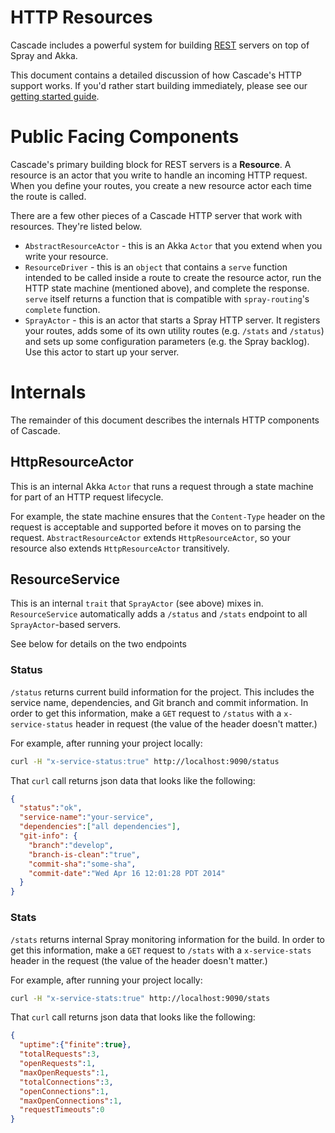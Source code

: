 # HTTP Resources

Cascade includes a powerful system for building
[REST](http://en.wikipedia.org/wiki/Representational_state_transfer) servers
on top of Spray and Akka.

This document contains a detailed discussion of how Cascade's HTTP support
works. If you'd rather start building immediately, please see our
[getting started guide](HTTP_RESOURCE_GETTING_STARTED.md).

# Public Facing Components

Cascade's primary building block for REST servers is a **Resource**. A resource
is an actor that you write to handle an incoming HTTP request. When you define
your routes, you create a new resource actor each time the route is called.

There are a few other pieces of a Cascade HTTP server that work with
resources. They're listed below.

* `AbstractResourceActor` - this is an Akka `Actor` that you extend when you
write your resource.
* `ResourceDriver` - this is an `object` that contains a `serve` function
intended to be called inside a route to create the resource actor, run the HTTP
state machine (mentioned above), and complete the response. `serve` itself
returns a function that is compatible with `spray-routing`'s `complete`
function.
* `SprayActor` - this is an actor that starts a Spray HTTP server. It registers
your routes, adds some of its own utility routes (e.g. `/stats` and `/status`)
and sets up some configuration parameters (e.g. the Spray backlog). Use this
actor to start up your server.

# Internals

The remainder of this document describes the internals HTTP components of
Cascade.

## HttpResourceActor

This is an internal Akka `Actor` that runs a request through a state machine
for part of an HTTP request lifecycle.

For example, the state machine ensures that the `Content-Type` header on the
request is acceptable and supported before it moves on to parsing the request.
`AbstractResourceActor` extends `HttpResourceActor`, so your resource also
extends `HttpResourceActor` transitively.

## ResourceService
This is an internal `trait` that `SprayActor` (see above) mixes in.
`ResourceService` automatically adds a `/status` and `/stats` endpoint to all
`SprayActor`-based servers.

See below for details on the two endpoints

### Status
`/status` returns current build information for the project. This includes the
service name, dependencies, and Git branch and commit information.
In order to get this information, make a `GET` request to `/status` with a
`x-service-status` header in request (the value of the header doesn't matter.)

For example, after running your project locally:

```bash
curl -H "x-service-status:true" http://localhost:9090/status
```

That `curl` call returns json data that looks like the following:

```json
{
  "status":"ok",
  "service-name":"your-service",
  "dependencies":["all dependencies"],
  "git-info": {
    "branch":"develop",
    "branch-is-clean":"true",
    "commit-sha":"some-sha",
    "commit-date":"Wed Apr 16 12:01:28 PDT 2014"
  }
}
```

### Stats
`/stats` returns internal Spray monitoring information for the build. In order
to get this information, make a `GET` request to `/stats` with a
`x-service-stats` header in the request (the value of the header doesn't
matter.)

For example, after running your project locally:

```bash
curl -H "x-service-stats:true" http://localhost:9090/stats
```

That `curl` call returns json data that looks like the following:

```json
{
  "uptime":{"finite":true},
  "totalRequests":3,
  "openRequests":1,
  "maxOpenRequests":1,
  "totalConnections":3,
  "openConnections":1,
  "maxOpenConnections":1,
  "requestTimeouts":0
}
```
